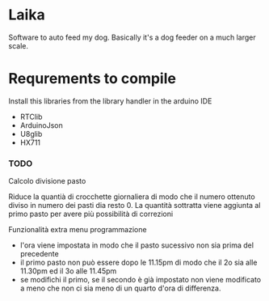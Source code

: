 # Laika

Software to auto feed my dog.
Basically it's a dog feeder on a much larger scale.

# Requrements to compile

Install this libraries from the library handler in the arduino IDE

- RTClib
- ArduinoJson
- U8glib
- HX711

### TODO

Calcolo divisione pasto

Riduce la quantià di crocchette giornaliera di modo che il numero ottenuto diviso in numero dei pasti dia resto 0.
La quantità sottratta viene aggiunta al primo pasto per avere più possibilità di correzioni

Funzionalità extra menu programmazione

- l'ora viene impostata in modo che il pasto sucessivo non sia prima del precedente
- il primo pasto non può essere dopo le 11.15pm di modo che il 2o sia alle 11.30pm ed il 3o alle 11.45pm
- se modifichi il primo, se il secondo è già impostato non viene modificato a meno che non ci sia meno di un quarto d'ora di differenza.
